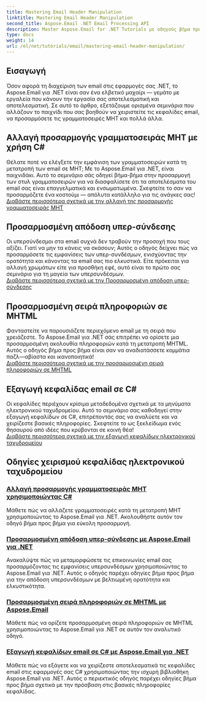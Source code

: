 ```yaml
---
title: Mastering Email Header Manipulation
linktitle: Mastering Email Header Manipulation
second_title: Aspose.Email .NET Email Processing API
description: Master Aspose.Email for .NET Tutorials με οδηγούς βήμα προς βήμα για τον χειρισμό κεφαλίδας email, την προσαρμογή γραμματοσειράς, την απόδοση υπερσυνδέσμων και την παραγγελία πληροφοριών MHTML.
type: docs
weight: 14
url: /el/net/tutorials/email/mastering-email-header-manipulation/
---
```

## Εισαγωγή

Όσον αφορά τη διαχείριση των email στις εφαρμογές σας .NET, το Aspose.Email για .NET είναι σαν ένα ελβετικό μαχαίρι — γεμάτο με εργαλεία που κάνουν την εργασία σας αποτελεσματική και αποτελεσματική. Σε αυτό το άρθρο, εξετάζουμε ορισμένα σεμινάρια που αλλάζουν το παιχνίδι που σας βοηθούν να χειριστείτε τις κεφαλίδες email, να προσαρμόσετε τις γραμματοσειρές MHT και πολλά άλλα.

## Αλλαγή προσαρμογής γραμματοσειράς MHT με χρήση C#  
Θέλατε ποτέ να ελέγξετε την εμφάνιση των γραμματοσειρών κατά τη μετατροπή των email σε MHT; Με το Aspose.Email για .NET, είναι παιχνιδάκι. Αυτό το σεμινάριο σάς οδηγεί βήμα-βήμα στην προσαρμογή των στυλ γραμματοσειρών για να διασφαλίσετε ότι τα αποτελέσματα του email σας είναι επαγγελματικά και ενσωματωμένα. Σκεφτείτε το σαν να προσαρμόζετε ένα κοστούμι — απόλυτα κατάλληλο για τις ανάγκες σας!  
[Διαβάστε περισσότερα σχετικά με την αλλαγή της προσαρμογής γραμματοσειράς MHT](./changing-mht-font-customization/)  

## Προσαρμοσμένη απόδοση υπερ-σύνδεσης  
Οι υπερσύνδεσμοι στα email συχνά δεν τραβούν την προσοχή που τους αξίζει. Γιατί να μην τα κάνεις να σκάσουν; Αυτός ο οδηγός δείχνει πώς να προσαρμόσετε τις εμφανίσεις των υπερ-συνδέσμων, ενισχύοντας την ορατότητα και κάνοντας τα email σας πιο ελκυστικά. Είτε πρόκειται για αλλαγή χρωμάτων είτε για προσθήκη εφέ, αυτό είναι το πρώτο σας σεμινάριο για τη μαγεία των υπερσυνδέσμων.  
[Διαβάστε περισσότερα σχετικά με την Προσαρμοσμένη απόδοση υπερ-σύνδεσης](./custom-hyperlink-rendering/)  

## Προσαρμοσμένη σειρά πληροφοριών σε MHTML  
Φανταστείτε να παρουσιάζετε περιεχόμενο email με τη σειρά που χρειάζεστε. Το Aspose.Email για .NET σάς επιτρέπει να ορίσετε μια προσαρμοσμένη ακολουθία πληροφοριών κατά τη μετατροπή MHTML. Αυτός ο οδηγός βήμα προς βήμα είναι σαν να αναδιατάσσετε κομμάτια παζλ—αβίαστα και ικανοποιητικά!  
[Διαβάστε περισσότερα σχετικά με την προσαρμοσμένη σειρά πληροφοριών σε MHTML](./custom-order-of-information-in-mhtml/)  

## Εξαγωγή κεφαλίδας email σε C#  
Οι κεφαλίδες περιέχουν κρίσιμα μεταδεδομένα σχετικά με τα μηνύματα ηλεκτρονικού ταχυδρομείου. Αυτό το σεμινάριο σας καθοδηγεί στην εξαγωγή κεφαλίδων σε C#, επιτρέποντάς σας να αναλύετε και να χειρίζεστε βασικές πληροφορίες. Σκεφτείτε το ως ξεκλείδωμα ενός θησαυρού από ιδέες που κρύβονται σε κοινή θέα!  
[Διαβάστε περισσότερα σχετικά με την εξαγωγή κεφαλίδων ηλεκτρονικού ταχυδρομείου](./email-header-extraction/)  

## Οδηγίες χειρισμού κεφαλίδας ηλεκτρονικού ταχυδρομείου
### [Αλλαγή προσαρμογής γραμματοσειράς MHT χρησιμοποιώντας C#](./changing-mht-font-customization/)
Μάθετε πώς να αλλάζετε γραμματοσειρές κατά τη μετατροπή MHT χρησιμοποιώντας το Aspose.Email για .NET. Ακολουθήστε αυτόν τον οδηγό βήμα προς βήμα για εύκολη προσαρμογή.
### [ Προσαρμοσμένη απόδοση υπερ-σύνδεσης με Aspose.Email για .NET](./custom-hyperlink-rendering/)
Ανακαλύψτε πώς να μεταμορφώσετε τις επικοινωνίες email σας προσαρμόζοντας τις εμφανίσεις υπερσυνδέσμων χρησιμοποιώντας το Aspose.Email για .NET. Αυτός ο οδηγός παρέχει οδηγίες βήμα προς βήμα για την απόδοση υπερσυνδέσμων με βελτιωμένη ορατότητα και ελκυστικότητα.
### [Προσαρμοσμένη σειρά πληροφοριών σε MHTML με Aspose.Email](./custom-order-of-information-in-mhtml/)
Μάθετε πώς να ορίζετε προσαρμοσμένη σειρά πληροφοριών σε MHTML χρησιμοποιώντας το Aspose.Email για .NET σε αυτόν τον αναλυτικό οδηγό.
### [Εξαγωγή κεφαλίδων email σε C# με Aspose.Email για .NET](./email-header-extraction/)
Μάθετε πώς να εξάγετε και να χειρίζεστε αποτελεσματικά τις κεφαλίδες email στις εφαρμογές σας C# χρησιμοποιώντας την ισχυρή βιβλιοθήκη Aspose.Email για .NET. Αυτός ο περιεκτικός οδηγός παρέχει οδηγίες βήμα προς βήμα σχετικά με την πρόσβαση στις βασικές πληροφορίες κεφαλίδας. 